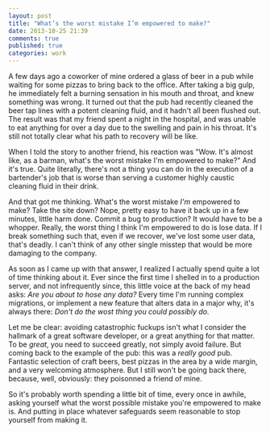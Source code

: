 ```yaml
---
layout: post
title: "What’s the worst mistake I’m empowered to make?"
date: 2013-10-25 21:39
comments: true
published: true
categories: work
---
```


A few days ago a coworker of mine ordered a glass of beer in a pub while waiting for some pizzas to bring back to the office. After taking a big gulp, he immediately felt a burning sensation in his mouth and throat, and knew something was wrong. It turned out that the pub had recently cleaned the beer tap lines with a potent cleaning fluid, and it hadn't all been flushed out. The result was that my friend spent a night in the hospital, and was unable to eat anything for over a day due to the swelling and pain in his throat. It's still not totally clear what his path to recovery will be like.

When I told the story to another friend, his reaction was "Wow. It's almost like, as a barman, what's the worst mistake I'm empowered to make?" And it's true. Quite literally, there's not a thing you can do in the execution of a bartender's job that is worse than serving a customer highly caustic cleaning fluid in their drink.

And that got me thinking. What's the worst mistake _I'm_ empowered to make? Take the site down? Nope, pretty easy to have it back up in a few minutes, little harm done. Commit a bug to production? It would have to be a whopper. Really, the worst thing I think I'm empowered to do is lose data. If I break something such that, even if we recover, we've lost some user data, that's deadly. I can't think of any other single misstep that would be more damaging to the company.

As soon as I came up with that answer, I realized I actually spend quite a lot of time thinking about it. Ever since the first time I shelled in to a production server, and not infrequently since, this little voice at the back of my head asks: _Are you about to hose any data?_ Every time I'm running complex migrations, or implement a new feature that alters data in a major why, it's always there: _Don't do the wost thing you could possibly do._

Let me be clear: avoiding catastrophic fuckups isn't what I consider the hallmark of a great software developer, or a great anything for that matter. To be _great_, you need to succeed greatly, not simply avoid failure. But coming back to the example of the pub: this was a _really good_ pub. Fantastic selection of craft beers, best pizzas in the area by a wide margin, and a very welcoming atmosphere. But I still won't be going back there, because, well, obviously: they poisonned a friend of mine.

So it's probably worth spending a little bit of time, every once in awhile, asking yourself what the worst possible mistake you're empowered to make is. And putting in place whatever safeguards seem reasonable to stop yourself from making it.
